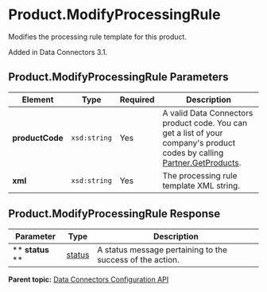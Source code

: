 # Product.ModifyProcessingRule

Modifies the processing rule template for this product.

Added in Data Connectors 3.1.

## Product.ModifyProcessingRule Parameters

|Element|Type|Required|Description|
|-------|----|--------|-----------|
| **productCode** | `xsd:string` | Yes| A valid Data Connectors product code. You can get a list of your company's product codes by calling [Partner.GetProducts](../integration_api/r_getProducts.md#).|
| **xml** | `xsd:string` | Yes| The processing rule template XML string.|

 

## Product.ModifyProcessingRule Response

|Parameter|Type|Description|
|---------|----|-----------|
|** **status** ** | [status](../../data_types/r_datatype_status.md#) | A status message pertaining to the success of the action.|

**Parent topic:** [Data Connectors Configuration API](../../Genesis_API/config_api/c_genesis_api_config.md)

